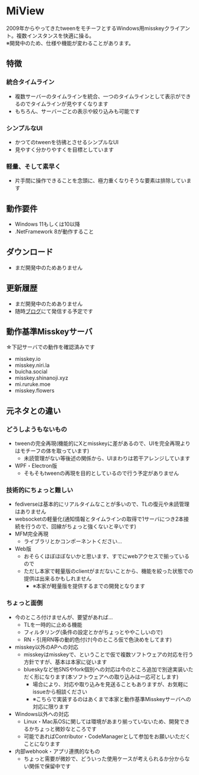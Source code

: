 # MiView

2009年からやってきたtweenをモチーフとするWindows用misskeyクライアント。複数インスタンスを快適に操る。  
※開発中のため、仕様や機能が変わることがあります。

## 特徴

### 統合タイムライン

- 複数サーバーのタイムラインを統合、一つのタイムラインとして表示ができるのでタイムラインが見やすくなります
- もちろん、サーバーごとの表示や絞り込みも可能です

### シンプルなUI

- かつてのtweenを彷彿とさせるシンプルなUI
- 見やすく分かりやすくを目標としています

### 軽量、そして素早く

- 片手間に操作できることを念頭に、極力重くなりそうな要素は排除しています

## 動作要件

- Windows 11もしくは10以降
- .NetFramework 8が動作すること

## ダウンロード

- まだ開発中のためありません

## 更新履歴

- まだ開発中のためありません
- 随時[ブログ](https://manche.sakura.ne.jp/)にて発信する予定です

## 動作基準Misskeyサーバ

☆下記サーバでの動作を確認済みです

- misskey.io
- misskey.niri.la
- buicha.social
- misskey.shinanoji.xyz
- mi.ruruke.moe
- misskey.flowers

## 元ネタとの違い

### どうしようもないもの

- tweenの完全再現(機能的にXとmisskeyに差があるので、UIを完全再現よりはモチーフの体を取っています)
  - 未読管理がない等後述の関係から、UIまわりは若干アレンジしています
- WPF・Electron版
  - そもそもtweenの再現を目的としているので行う予定がありません

### 技術的にちょっと難しい

- fediverseは基本的にリアルタイムなことが多いので、TLの復元や未読管理はありません
- websocketの軽量化(通知情報とタイムラインの取得で1サーバにつき2本接続を行うので、回線がちょっと強くないと辛いです)
- MFM完全再現
  - ライブラリとかコンポーネントください…
- Web版
  - おそらくほぼほぼないかと思います、すでにwebアクセスで揃っているので
  - ただし本家で軽量版のclientがまだないことから、機能を絞った状態での提供は出来るかもしれません
    - ※本家が軽量版を提供するまでの開発となります

### ちょっと面倒

- 今のところ付けませんが、要望があれば…
  - TLを一時的に止める機能
  - フィルタリング(条件の設定とかがちょっとややこしいので)
  - RN・引用RN等の動的色付け(今のところ仮で色決めをしてます)
- misskey以外のAPへの対応
  - misskeyはmisskeyで、ということで仮で複数ソフトウェアの対応を行う方針ですが、基本は本家に従います
  - blueskyなど他SNSやfork個別への対応は今のところ追加で別途実装いただく形になります(本ソフトウェアへの取り込みは一応可とします)
    - 場合により、対応や取り込みを見送ることもありますが、お気軽にissueから相談ください
    - ※こちらで実装するのはあくまで本家と動作基準Misskeyサーバへの対応に限ります
- Windows以外への対応
  - Linux・Mac系OSに関しては環境があまり揃っていないため、開発できるかちょっと微妙なところです
  - 可能であればContributor・CodeManagerとして参加をお願いいただくことになります
- 内部webhook・アプリ連携的なもの
  - ちょっと需要が微妙で、どういった使用ケースが考えられるか分からない関係で保留中です
